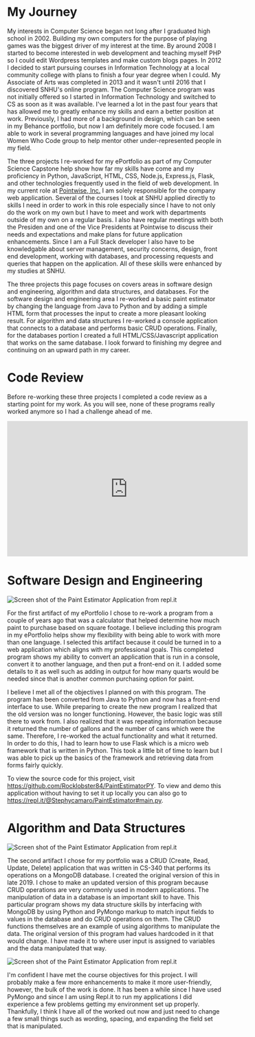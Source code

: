 # My Journey
My interests in Computer Science began not long after I graduated high school in 2002. Building my own computers for the purpose of playing games was the biggest driver of my interest at the time. By around 2008 I started to become interested in web development and teaching myself PHP so I could edit Wordpress templates and make custom blogs pages. In 2012 I decided to start pursuing courses in Information Technology at a local community college with plans to finish a four year degree when I could. My Associate of Arts was completed in 2013 and it wasn't until 2016 that I discovered SNHU's online program. The Computer Science program was not initially offered so I started in Information Technology and switched to CS as soon as it was available. I've learned a lot in the past four years that has allowed me to greatly enhance my skills and earn a better position at work. Previously, I had more of a background in design, which can be seen in my Behance portfolio, but now I am definitely more code focused. I am able to work in several programming languages and have joined my local Women Who Code group to help mentor other under-represented people in my field.

The three projects I re-worked for my ePortfolio as part of my Computer Science Capstone help show how far my skills have come and my proficiency in Python, JavaScript, HTML, CSS, Node.js, Express.js, Flask, and other technologies frequently used in the field of web development. In my current role at <a href="https://www.pointwise.com/" target="_blank" rel="noreferrer noopener">Pointwise, Inc.</a> I am solely responsible for the company web application. Several of the courses I took at SNHU applied directly to skills I need in order to work in this role especially since I have to not only do the work on my own but I have to meet and work with departments outside of my own on a regular basis. I also have regular meetings with both the Presiden and one of the Vice Presidents at Pointwise to discuss their needs and expectations and make plans for future application enhancements. Since I am a Full Stack developer I also have to be knowledgable about server management, security concerns, design, front end development, working with databases, and processing requests and queries that happen on the application. All of these skills were enhanced by my studies at SNHU. 

The three projects this page focuses on covers areas in software design and engineering, algorithm and data structures, and databases. For the software design and engineering area I re-worked a basic paint estimator by changing the language from Java to Python and by adding a simple HTML form that processes the input to create a more pleasant looking result. For algorithm and data structures I re-worked a console application that connects to a database and performs basic CRUD operations. Finally, for the databases portion I created a full HTML/CSS/Javascript application that works on the same database. I look forward to finishing my degree and continuing on an upward path in my career.

# Code Review
Before re-working these three projects I completed a code review as a starting point for my work. As you will see, none of these programs really worked anymore so I had a challenge ahead of me. 
<iframe width="560" height="315" src="https://www.youtube.com/embed/OhfPLNst_Uo" frameborder="0" allow="accelerometer; autoplay; encrypted-media; gyroscope; picture-in-picture" allowfullscreen></iframe>


# Software Design and Engineering
<img src="/PaintEstimatorPY/blob/master/SS-Repl.PNG" alt="Screen shot of the Paint Estimator Application from repl.it" />

For the first artifact of my ePortfolio I chose to re-work a program from a couple of years ago that was a calculator that helped determine how much paint to purchase based on square footage. I believe including this program in my ePortfolio helps show my flexibility with being able to work with more than one language. I selected this artifact because it could be turned in to a web application which aligns with my professional goals. This completed program shows my ability to convert an application that is run in a console, convert it to another language, and then put a front-end on it. I added some details to it as well such as adding in output for how many quarts would be needed since that is another common purchasing option for paint. 

I believe I met all of the objectives I planned on with this program. The program has been converted from Java to Python and now has a front-end interface to use. While preparing to create the new program I realized that the old version was no longer functioning. However, the basic logic was still there to work from. I also realized that it was repeating information because it returned the number of gallons and the number of cans which were the same. Therefore, I re-worked the actual functionality and what it returned. In order to do this, I had to learn how to use Flask which is a micro web framework that is written in Python. This took a little bit of time to learn but I was able to pick up the basics of the framework and retrieving data from forms fairly quickly.

To view the source code for this project, visit https://github.com/Rocklobster84/PaintEstimatorPY. To view and demo this application without having to set it up locally you can also go to https://repl.it/@Stephycamaro/PaintEstimator#main.py.


# Algorithm and Data Structures
<img src="/Database-CRUD-Re-work/blob/master/SS-Replit.PNG" alt="Screen shot of the Paint Estimator Application from repl.it" />

The second artifact I chose for my portfolio was a CRUD (Create, Read, Update, Delete) application that was written in CS-340 that performs its operations on a MongoDB database. I created the original version of this in late 2019. I chose to make an updated version of this program because CRUD operations are very commonly used in modern applications. The manipulation of data in a database is an important skill to have. This particular program shows my data structure skills by interfacing with MongoDB by using Python and PyMongo markup to match input fields to values in the database and do CRUD operations on them. The CRUD functions themselves are an example of using algorithms to manipulate the data. The original version of this program had values hardcoded in it that would change. I have made it to where user input is assigned to variables and the data manipulated that way. 

<img src="/Database-CRUD-Re-work/blob/master/SS-MongoDB.PNG" alt="Screen shot of the Paint Estimator Application from repl.it" />

I'm confident I have met the course objectives for this project. I will probably make a few more enhancements to make it more user-friendly, however, the bulk of the work is done. It has been a while since I have used PyMongo and since I am using Repl.it to run my applications I did experience a few problems getting my environment set up properly. Thankfully, I think I have all of the worked out now and just need to change a few small things such as wording, spacing, and expanding the field set that is manipulated.

